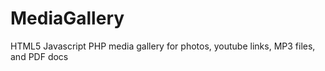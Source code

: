 # MediaGallery
HTML5 Javascript PHP media gallery for photos, youtube links, MP3 files, and PDF docs
